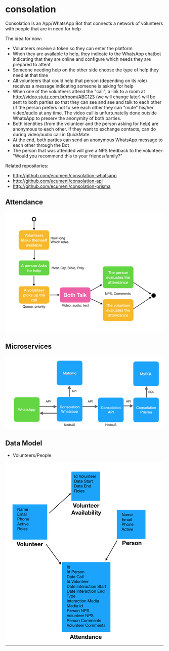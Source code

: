 # consolation
Consolation is an App/WhatsApp Bot that connects a network of volunteers with people that are in need for help

The idea for now:

* Volunteers receive a token so they can enter the platform
* When they are available to help, they indicate to the WhatsApp chatbot indicating that they are online and configure which needs they are prepared to attent
* Someone needing help on the other side choose the type of help they need at that time
* All volunteers that could help that person (depending on its role) receives a message indicating someone is asking for help
* When one of the volunteers attend the "call", a link to a room at http://video.stutz.com.br/room/ABC123 (we will change later) will be sent to both parties so that they can see and see and talk to each other (if the person prefers not to see each other they can "mute" his/her video/audio at any time. The video call is unfurtunatelly done outside WhatsApp to preserv the anonymity of both parties.
* Both identities (from the volunteer and the person asking for help) are anonymous to each other. If they want to exchange contacts, can do during video/audio call in QuickMate.
* At the end, both parties can send an anonymous WhatsApp message to each other through the Bot
* The person that was attended will give a NPS feedback to the volunteer: "Would you recommend this to your friends/family?"

Related repositories:
* http://github.com/ecumeni/consolation-whatsapp
* http://github.com/ecumeni/consolation-api
* http://github.com/ecumeni/consolation-prisma

## Attendance

<img src="attendance.png" width="700">

## Microservices

<img src="microservices.png" width="700">

## Data Model

* Volunteers/People

<img src="domain.png" width="500">

